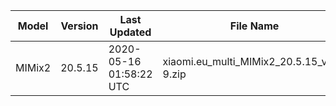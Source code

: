 | Model | Version | Last Updated | File Name | Size | Download Link |
| ---- | ---- | ---- | ---- | ---- | ---- |
| MIMix2 | 20.5.15 | 2020-05-16 01:58:22 UTC | xiaomi.eu_multi_MIMix2_20.5.15_v12-9.zip | 1.9 GB | [SourceForge](https://sourceforge.net/projects/xiaomi-eu-multilang-miui-roms/files/xiaomi.eu/MIUI-WEEKLY-RELEASES/20.5.15/xiaomi.eu_multi_MIMix2_20.5.15_v12-9.zip/download) |
